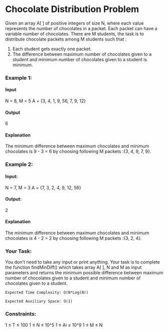 # Chocolate Distribution Problem

Given an array A[ ] of positive integers of size N, where each value represents the number of chocolates in a packet. Each packet can have a variable number of chocolates. There are M students, the task is to distribute chocolate packets among M students such that :

1. Each student gets exactly one packet.
2. The difference between maximum number of chocolates given to a student and minimum number of chocolates given to a student is minimum.

### Example 1:

#### Input

N = 8, M = 5
A = {3, 4, 1, 9, 56, 7, 9, 12}

#### Output

6

#### Explanation

The minimum difference between maximum chocolates and minimum chocolates is 9 - 3 = 6 by choosing following M packets :{3, 4, 9, 7, 9}.

### Example 2:

#### Input:

N = 7, M = 3
A = {7, 3, 2, 4, 9, 12, 56}

#### Output:

2

#### Explanation

The minimum difference between maximum chocolates and minimum chocolates is 4 - 2 = 2 by choosing following M packets :{3, 2, 4}.

### Your Task:

You don't need to take any input or print anything. Your task is to complete the function findMinDiff() which takes array A[ ], N and M as input parameters and returns the minimum possible difference between maximum number of chocolates given to a student and minimum number of chocolates given to a student.

```
Expected Time Complexity: O(N*Log(N))

```

```
Expected Auxiliary Space: O(1)
```

### Constraints:

1 ≤ T ≤ 100
1 ≤ N ≤ 10^5
1 ≤ Ai ≤ 10^9
1 ≤ M ≤ N
